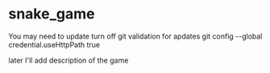 # snake_game

You may need to update turn off git validation for apdates
git config --global credential.useHttpPath true

later I'll add description of the game

